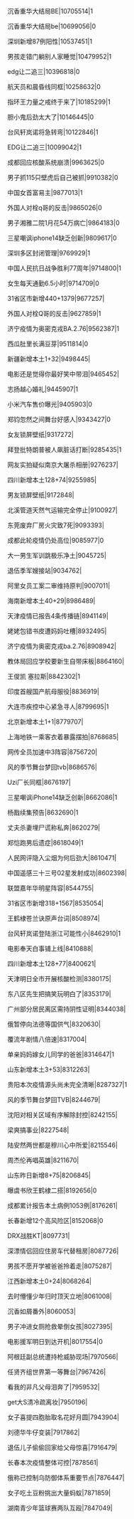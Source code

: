 沉香重华大结局BE|10705514|1

沉香重华大结局be|10699056|0

深圳新增87例阳性|10537451|1

男孩走错门躺别人家睡觉|10479952|1

edg让二追三|10396818|0

航天员和晨昏线同框|10258632|0

指环王力量之戒终于来了|10185299|1

胆小鬼后劲太大了|10146445|0

台风轩岚诺将急转弯|10122846|1

EDG让二追三|10099042|1

成都回应核酸系统崩溃|9963625|0

男子抓115只壁虎后自己被抓|9910382|0

中国女首富易主|9877013|1

外国人对栓q哥的反击|9865026|0

男子湘雅二院1月花54万病亡|9864183|0

三星嘲讽iphone14缺乏创新|9809617|0

深圳多区封闭管理|9769929|1

中国人民抗日战争胜利77周年|9714800|1

女生每天通勤6.5小时|9714709|0

31省区市新增440+1379|9677257|

外国人对栓Q哥的反击|9627859|1

济宁疫情为奥密克戎BA.2.76|9562387|1

西瓜肚里长满豆芽|9511814|0

新疆新增本土1+32|9498445|

电影还是觉得你最好笑中带泪|9465452|

志扬越心婚礼|9445907|1

小米汽车售价曝光|9405903|0

郑钧忽然之间舞台好感人|9343427|0

女友锁屏壁纸|9317272|

拜登批特朗普被人飙脏话打断|9285435|1

网友实拍疑似南京大屠杀相册|9276237|

四川新增本土128+74|9255985|

男友锁屏壁纸|9172848|

北溪管道天然气运输完全停止|9100927|

东莞废弃厂房火灾致7死|9093393|

成都此轮疫情仍处高位|9085977|0

大一男生军训跳极乐净土|9045725|

退伍季军嫂接站|9034762|

阿里女员工案二审维持原判|9007011|

海南新增本土40+29|8986489|

天津疫情已报告4条传播链|8941149|

姥姥包错书皮遭妈妈吐槽|8932495|

济宁疫情为奥密克戎ba.2.76|8908942|

教体局回应学校要新生自带床板|8864160|

王俊凯 塞拉斯|8842302|1

印度首艘国产航母服役|8836919|

大连市疾控中心紧急寻人|8799695|1

北京新增本土1+1|8779707|

上海地铁一乘客衣着暴露摆拍|8768685|

网传全员加速中3阵容|8756720|

风的季节舞台梦回tvb|8686576|

Uzi厂长同框|8676197|

三星嘲讽iPhone14缺乏创新|8662086|1

杨戬续集预告|8632690|1

丈夫杀妻埋尸谎称私奔|8620279|

郑恺跑男后遗症|8618049|1

人民网评隐入尘烟为何后劲大|8610471|

中国遥感三十三号02星发射成功|8602398|

联盟嘉年华明星阵容|8544755|

31省区市新增318+1567|8535054|

王鹤棣苍兰诀原声台词|8508974|

台风轩岚诺登陆浙江可能性小|8462910|1

电影奉天白事铺上线|8410888|

四川新增本土128+77|8400621|

天津明日全市开展核酸检测|8380175|

东八区先生把搞笑玩明白了|8353179|

广州部分居民离区需持阴性证明|8344038|

俄暂停向法德等国供气|8320630|

覆流年剧情八倍速|8317004|

单亲妈妈嫁女儿同学的爸爸|8314647|1

山东新增本土3+53|8312263|

贵阳本次疫情源头尚未完全清晰|8287327|1

风的季节舞台梦回TVB|8244679|

沈阳对相关区域有序解除封控|8242155|

梁爽搞事业|8227548|

陆安然两世都是穆川心中所爱|8215546|

周杰伦再唱英雄|8211670|

山东昨日新增8+75|8206845|

曝虞书欣王鹤棣二搭|8192656|0

成都累计报告本土病例1053例|8176261|

长春新增12个高风险区|8152068|0

DRX战胜KT|8097731|

深漂情侣回应住房车代替租房|8087726|

男孩不愿开学被爸爸拎着走|8075287|

江西新增本土0+24|8068264|

去时懵懂少年归时顶天立地|8061008|

沉香如屑番外|8060053|

男子冲进女厕抢救晕倒女孩|8027395|

电影援军明日到达开机|8017554|0

阿根廷副总统遭持枪威胁现场|7970566|

任贤齐组世界第一等舞台|7967426|

看我的非凡父母泪奔了|7959532|

get大S清冷疏离妆|7950196|

女子喜提四胞胎取名花好月圆|7943904|

刘德华牛仔变装|7917862|

退伍儿子偷偷回家给父母惊喜|7916479|

长春本次疫情整体可控|7878561|

俄称已控制乌防御体系重要节点|7876447|

女子吃土豆粉挑出大量蚂蚁|7871859|

湖南青少年篮球赛两队互殴|7847049|

